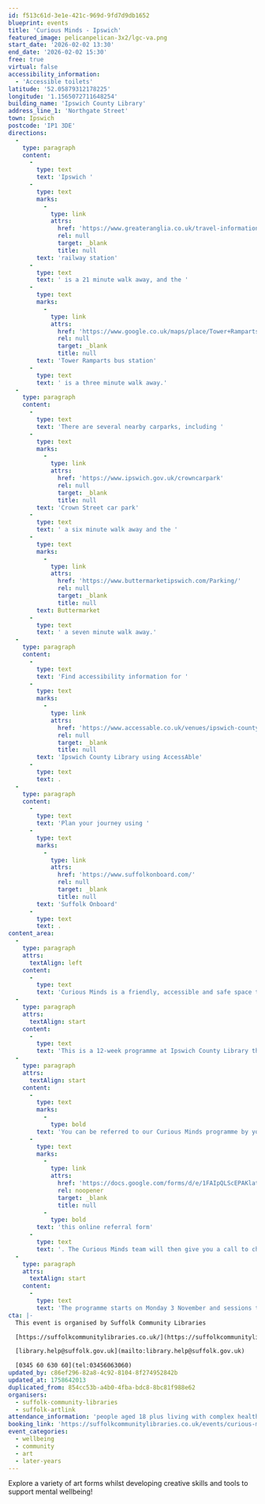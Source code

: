 ```yaml
---
id: f513c61d-3e1e-421c-969d-9fd7d9db1652
blueprint: events
title: 'Curious Minds - Ipswich'
featured_image: pelicanpelican-3x2/lgc-va.png
start_date: '2026-02-02 13:30'
end_date: '2026-02-02 15:30'
free: true
virtual: false
accessibility_information:
  - 'Accessible toilets'
latitude: '52.05879312178225'
longitude: '1.1565072711648254'
building_name: 'Ipswich County Library'
address_line_1: 'Northgate Street'
town: Ipswich
postcode: 'IP1 3DE'
directions:
  -
    type: paragraph
    content:
      -
        type: text
        text: 'Ipswich '
      -
        type: text
        marks:
          -
            type: link
            attrs:
              href: 'https://www.greateranglia.co.uk/travel-information/station-information/ips'
              rel: null
              target: _blank
              title: null
        text: 'railway station'
      -
        type: text
        text: ' is a 21 minute walk away, and the '
      -
        type: text
        marks:
          -
            type: link
            attrs:
              href: 'https://www.google.co.uk/maps/place/Tower+Ramparts+bus+station/@52.0590456,1.1530657,17z/data=!4m23!1m16!4m15!1m6!1m2!1s0x47d9a1d34396d717:0xe270c06e32b8a13f!2sTower+Ramparts+bus+station,+Ipswich!2m2!1d1.154715!2d52.059341!1m6!1m2!1s0x47d9a1d4b1ce6d1f:0xd66f77daa10f45b6!2sCounty+Library,+Northgate+St,+Ipswich+IP1+3DE!2m2!1d1.1565145!2d52.0587199!3e2!3m5!1s0x47d9a1d34396d717:0xe270c06e32b8a13f!8m2!3d52.059341!4d1.154715!16s%2Fg%2F1q67cvcv8?entry=ttu'
              rel: null
              target: _blank
              title: null
        text: 'Tower Ramparts bus station'
      -
        type: text
        text: ' is a three minute walk away.'
  -
    type: paragraph
    content:
      -
        type: text
        text: 'There are several nearby carparks, including '
      -
        type: text
        marks:
          -
            type: link
            attrs:
              href: 'https://www.ipswich.gov.uk/crowncarpark'
              rel: null
              target: _blank
              title: null
        text: 'Crown Street car park'
      -
        type: text
        text: ' a six minute walk away and the '
      -
        type: text
        marks:
          -
            type: link
            attrs:
              href: 'https://www.buttermarketipswich.com/Parking/'
              rel: null
              target: _blank
              title: null
        text: Buttermarket
      -
        type: text
        text: ' a seven minute walk away.'
  -
    type: paragraph
    content:
      -
        type: text
        text: 'Find accessibility information for '
      -
        type: text
        marks:
          -
            type: link
            attrs:
              href: 'https://www.accessable.co.uk/venues/ipswich-county-library'
              rel: null
              target: _blank
              title: null
        text: 'Ipswich County Library using AccessAble'
      -
        type: text
        text: .
  -
    type: paragraph
    content:
      -
        type: text
        text: 'Plan your journey using '
      -
        type: text
        marks:
          -
            type: link
            attrs:
              href: 'https://www.suffolkonboard.com/'
              rel: null
              target: _blank
              title: null
        text: 'Suffolk Onboard'
      -
        type: text
        text: .
content_area:
  -
    type: paragraph
    attrs:
      textAlign: left
    content:
      -
        type: text
        text: 'Curious Minds is a friendly, accessible and safe space to come and explore creativity with professional artists and discover interesting heritage facts that will inspire your imagination.'
  -
    type: paragraph
    attrs:
      textAlign: start
    content:
      -
        type: text
        text: 'This is a 12-week programme at Ipswich County Library that supports people aged 18 or over with complex health needs. Supported by professional artists Sarah Lewis and Alice Andrea Ewing.'
  -
    type: paragraph
    attrs:
      textAlign: start
    content:
      -
        type: text
        marks:
          -
            type: bold
        text: 'You can be referred to our Curious Minds programme by your GP or social prescriber. or you can self-refer by completing '
      -
        type: text
        marks:
          -
            type: link
            attrs:
              href: 'https://docs.google.com/forms/d/e/1FAIpQLScEPAKlatueJj3EryvjxX6968T4CFBp4JEtmhj-I56vt8j2bg/viewform'
              rel: noopener
              target: _blank
              title: null
          -
            type: bold
        text: 'this online referral form'
      -
        type: text
        text: '. The Curious Minds team will then give you a call to check that this activity is right for you and answer any questions you may have.'
  -
    type: paragraph
    attrs:
      textAlign: start
    content:
      -
        type: text
        text: 'The programme starts on Monday 3 November and sessions take place every Monday for 12 weeks from 13:30 to 15:30. No sessions on Monday 22 or Monday 29 December.'
cta: |-
  This event is organised by Suffolk Community Libraries

  [https://suffolkcommunitylibraries.co.uk/](https://suffolkcommunitylibraries.co.uk/) 

  [library.help@suffolk.gov.uk](mailto:library.help@suffolk.gov.uk)

  [0345 60 630 60](tel:03456063060)
updated_by: c86ef296-82a8-4c92-8104-8f274952842b
updated_at: 1758642013
duplicated_from: 854cc53b-a4b0-4fba-bdc8-8bc81f988e62
organisers:
  - suffolk-community-libraries
  - suffolk-artlink
attendance_information: 'people aged 18 plus living with complex health needs'
booking_link: 'https://suffolkcommunitylibraries.co.uk/events/curious-minds-programme-at-ipswich-county-library-2025-11-03/'
event_categories:
  - wellbeing
  - community
  - art
  - later-years
---
```

Explore a variety of art forms whilst developing creative skills and tools to support mental wellbeing!